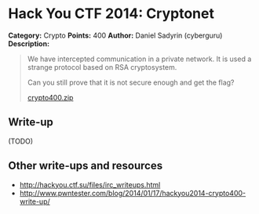 # Hack You CTF 2014: Cryptonet

**Category:** Crypto
**Points:** 400
**Author:** Daniel Sadyrin (cyberguru)
**Description:**

> We have intercepted communication in a private network. It is used a strange protocol based on RSA cryptosystem.
>
> Can you still prove that it is not secure enough and get the flag?
>
> [crypto400.zip](crypto400.zip)

## Write-up

(TODO)

## Other write-ups and resources

* <http://hackyou.ctf.su/files/irc_writeups.html>
* <http://www.pwntester.com/blog/2014/01/17/hackyou2014-crypto400-write-up/>
